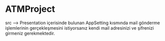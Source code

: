 # ATMProject

src --> Presentation içerisinde bulunan AppSetting kısmında mail gönderme işlemlerinin gerçekleşmesini istiyorsanız kendi mail adresinizi ve şifrenizi girmeniz gerekmektedir.
